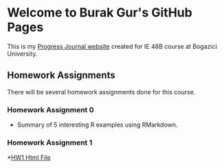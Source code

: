 # Welcome to Burak Gur's GitHub Pages

This is my [Progress Journal website](https://github.com/BU-IE-48B/fall21-MBurakGur) created for IE 48B course at Bogazici University.

## Homework Assignments

There will be several homework assignments done for this course.

### Homework Assignment 0
* Summary of 5 interesting R examples using RMarkdown.

### Homework Assignment 1 
*[HW1 Html File](https://github.com/BU-IE-48B/fall21-MBurakGur/blob/50e47637c019312da85115bb2fe7a715d7fc6fe9/HW1-IE48B-RMD.html)
